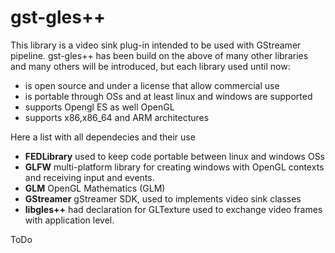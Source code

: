 gst-gles++
==========

This library is a video sink plug-in intended to be used with GStreamer pipeline.
gst-gles++ has been build on the above of many other libraries and many others will be introduced, but each library used until now:
 - is open source and under a license that allow commercial use
 - is portable through OSs and at least linux and windows are supported
 - supports Opengl ES as well OpenGL
 - supports x86,x86_64 and ARM architectures 

Here a list with all dependecies and their use

 - **FEDLibrary** used to keep code portable between linux and windows OSs
 - **GLFW**       multi-platform library for creating windows with OpenGL contexts and receiving input and events. 
 - **GLM**        OpenGL Mathematics (GLM)
 - **GStreamer**  gStreamer SDK, used to implements video sink classes
 - **libgles++**  had declaration for GLTexture used to exchange video frames with application level.
 
ToDo

